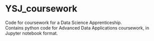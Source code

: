 # YSJ_coursework
Code for coursework for a Data Science Apprenticeship.<br>
Contains python code for Advanced Data Applications coursework, in Jupyter notebook format.
